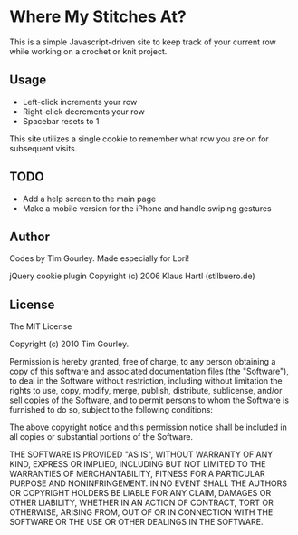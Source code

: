 # Where My Stitches At?

This is a simple Javascript-driven site to keep track of your current row while working on a crochet or knit project. 

## Usage

* Left-click increments your row
* Right-click decrements your row
* Spacebar resets to 1

This site utilizes a single cookie to remember what row you are on for subsequent visits.

## TODO

* Add a help screen to the main page
* Make a mobile version for the iPhone and handle swiping gestures

## Author

Codes by Tim Gourley. Made especially for Lori!

jQuery cookie plugin Copyright (c) 2006 Klaus Hartl (stilbuero.de)

## License

The MIT License

Copyright (c) 2010 Tim Gourley.

Permission is hereby granted, free of charge, to any person obtaining a copy
of this software and associated documentation files (the "Software"), to deal
in the Software without restriction, including without limitation the rights
to use, copy, modify, merge, publish, distribute, sublicense, and/or sell
copies of the Software, and to permit persons to whom the Software is
furnished to do so, subject to the following conditions:

The above copyright notice and this permission notice shall be included in
all copies or substantial portions of the Software.

THE SOFTWARE IS PROVIDED "AS IS", WITHOUT WARRANTY OF ANY KIND, EXPRESS OR
IMPLIED, INCLUDING BUT NOT LIMITED TO THE WARRANTIES OF MERCHANTABILITY,
FITNESS FOR A PARTICULAR PURPOSE AND NONINFRINGEMENT. IN NO EVENT SHALL THE
AUTHORS OR COPYRIGHT HOLDERS BE LIABLE FOR ANY CLAIM, DAMAGES OR OTHER
LIABILITY, WHETHER IN AN ACTION OF CONTRACT, TORT OR OTHERWISE, ARISING FROM,
OUT OF OR IN CONNECTION WITH THE SOFTWARE OR THE USE OR OTHER DEALINGS IN
THE SOFTWARE.
